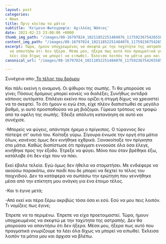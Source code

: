 ```yaml
---
layout: post
categories:
- News
title: Πριν κλείσω τα μάτια
subtitle: 'Κείμενο-Φωτογραφία: Αχιλλέας Νάσιος'
date: 2021-02-23 23:00:00 +0000
thumb_img_path: "/images/08-16797824_10211852251484076_1175923675426558512_o.jpg"
content_img_path: "/images/08-16797824_10211852251484076_1175923675426558512_o.jpg"
excerpt: Τώρα, ήμουν υποχρεωμένος να σκεφτώ με την ταχύτητα της αστραπής. Δεν θα μπορούσα
  να απαντήσω ότι δεν ήξερα. Μέσα μου, ήξερα πως αυτό που πραγματικά γνωρίζουμε τα
  λέει όλα δίχως να μπορεί να ειπωθεί. Έκλεισα λοιπόν τα μάτια μου και άρχισα να βλέπω.
canonical_url: "/images/08-16797824_10211852251484076_1175923675426558512_o.jpg"

---
```

Συνέχεια απο:<a href="https://hocusphotus.com/posts/anodus-48/" target="blank"> Το τέλος του δρόμου</a>

Και πάλι εκείνη η αναμονή. Οι ψίθυροι της σιωπής. Τι θα μπορούσε να γίνει; Πόσους δρόμους μπορεί κανείς να διαλέξει; Συνήθως αντιδρά κάποιος αυτόματα. Επιλέγει εκείνο που ορίζει η στιγμή δίχως να χρειαστεί να το σκεφτεί. Το ότι ήμουν κι εγώ έτσι, είχε πλέον διαπιστωθεί σε μεγάλο βαθμό, γι αυτό προσπαθούσα να μη βιάζομαι. Γύρευα τρόπους να τραφώ από τα οφέλη της σιωπής. Έδειξε απόλυτη κατανόηση σε αυτό και συνέχισε.

\-Μπορείς να φύγεις, απάντησε ήρεμα ο πρίγκιπας. Ο τύραννος δεν πίστεψε στ’ αυτιά του. Κοίταξε γύρω. Σίγουρα ένιωσε την οργή στα μάτια όλων, κανένας όμως δεν κινήθηκε εχθρικά. Ξανακοίταξε τον πρίγκηπα στα μάτια. Καθώς διαπίστωσε ότι πράγματι εννοούσε όλα όσα έλεγε, κινήθηκε προς την έξοδο. Έτρεξε να φύγει. Μόνο που όταν βρέθηκε έξω, κατάλαβε ότι δεν είχε που να πάει.

Εκεί έβαλε τελεία. Εγώ όμως δεν ήθελα να σταματήσει. Με ενδιέφερε να ακούσω παρακάτω, σαν παιδί που δε μπορεί να δεχτεί το τέλος του παιχνιδιού. Δεν τα κατάφερα να σωπάσω την ερώτηση που γεννήθηκε μέσα από την επίκτητη μου ανάγκη για ένα έτοιμο τέλος.

\-Και τι έγινε μετά;

\-Από εκεί και πέρα ξέρω ακριβώς τόσα όσα κι εσύ. Εσύ να μου πεις λοιπόν. Τι νομίζεις πως έγινε;

Έπρεπε να το περιμένω. Έπρεπε να είχα προετοιμαστεί. Τώρα, ήμουν υποχρεωμένος να σκεφτώ με την ταχύτητα της αστραπής. Δεν θα μπορούσα να απαντήσω ότι δεν ήξερα. Μέσα μου, ήξερα πως αυτό που πραγματικά γνωρίζουμε τα λέει όλα δίχως να μπορεί να ειπωθεί. Έκλεισα λοιπόν τα μάτια μου και άρχισα να βλέπω.